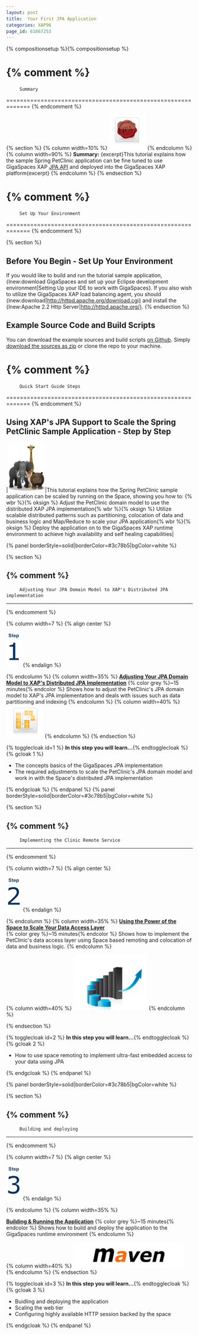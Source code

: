 ```yaml
---
layout: post
title:  Your First JPA Application
categories: XAP96
page_id: 61867253
---
```


{% compositionsetup %}{% compositionsetup %}

{% comment %}
=============================================================
         Summary
=============================================================
{% endcomment %}

{% section %}
{% column width=10% %}
![jpa.png](/attachment_files/jpa.png) 
{% endcolumn %}
{% column width=90% %}
**Summary:** {excerpt}This tutorial explains how the sample Spring PetClinic application can be fine tuned to use GigaSpaces XAP [JPA API](/xap96/2012/10/15/jpa-api.html) and deployed into the GigaSpaces XAP platform{excerpt}
{% endcolumn %}
{% endsection %}

{% comment %}
=============================================================
         Set Up Your Environment
=============================================================
{% endcomment %}

{% section %}

## Before You Begin - Set Up Your Environment

If you would like to build and run the tutorial sample application, {lnew:download GigaSpaces and set up your Eclipse development environment|Setting Up your IDE to work with GigaSpaces}.
If you also wish to utilize the GigaSpaces XAP load balancing agent, you should {lnew:download|http://httpd.apache.org/download.cgi} and install the {lnew:Apache 2.2 Http Server|http://httpd.apache.org/}. 
{% endsection %}

## Example Source Code and Build Scripts 

You can download the example sources and build scripts [on Github](https://github.com/Gigaspaces/petclinic-jpa). 
Simply [download the sources as zip](https://github.com/Gigaspaces/petclinic-jpa/zipball/XAP-9.0.2) or clone the repo to your machine.

{% comment %}
=============================================================
         Quick Start Guide Steps
=============================================================
{% endcomment %}

## Using XAP's JPA Support to Scale the Spring PetClinic Sample Application - Step by Step 


|![animals.png](/attachment_files/animals.png)|This tutorial explains how the Spring PetClinic sample application can be scaled by running on the Space, showing you how to: {% wbr %}{% oksign %} Adjust the PetClinic domain model to use the distributed XAP JPA implementation{% wbr %}{% oksign %} Utilize scalable distributed patterns such as partitioning, colocation of data and business logic and Map/Reduce to scale your JPA application{% wbr %}{% oksign %} Deploy the application on to the GigaSpaces XAP runtime environment to achieve high availability and self healing capabilities|

{% panel borderStyle=solid|borderColor=#3c78b5|bgColor=white %}

{% section %}

{% comment %}
---------------------------------------------------------------
         Adjusting Your JPA Domain Model to XAP's Distributed JPA implementation
---------------------------------------------------------------
{% endcomment %}

{% column width=7 %}
{% align center %}

![Step1.jpg](/attachment_files/Step1.jpg)
{% endalign %}

{% endcolumn %}
{% column width=35% %}
[**Adjusting Your JPA Domain Model to XAP's Distributed JPA Implementation**](/xap96/2012/10/15/step-1---adjusting-your-jpa-domain-model-to-the-xap-jpa-implementation.html) 
{% color grey %}~15 minutes{% endcolor %}
Shows how to adjust the PetClinic's JPA domain model to XAP's JPA implementation and deals with issues such as data partitioning and indexing
{% endcolumn %}
{% column width=40% %}
![object-model.png](/attachment_files/object-model.png)
{% endcolumn %}
{% endsection %}

{% togglecloak id=1 %}  **In this step you will learn...**{% endtogglecloak %}
{% gcloak 1 %}

- The concepts basics of the GigaSpaces JPA implementation 
- The required adjustments to scale the PetClinic's JPA domain model and work in with the Space's distributed JPA implementation 

{% endgcloak %}
{% endpanel %}
{% panel borderStyle=solid|borderColor=#3c78b5|bgColor=white %}

{% section %}

{% comment %}
---------------------------------------------------------------
         Implementing the Clinic Remote Service
---------------------------------------------------------------
{% endcomment %}

{% column width=7 %}
{% align center %}

![Step2.jpg](/attachment_files/Step2.jpg)
{% endalign %}

{% endcolumn %}
{% column width=35% %}
[**Using the Power of the Space to Scale Your Data Access Layer**](/xap96/2012/09/02/step-2---using-the-power-of-the-space-to-scale-your-data-access-layer.html)    
{% color grey %}~15 minutes{% endcolor %}
Shows how to implement the PetClinic's data access layer using Space based remoting and colocation of data and business logic. 
{% endcolumn %}

{% column width=40% %}
![continuous-scaling.png](/attachment_files/continuous-scaling.png)
{% endcolumn %}

{% endsection %}

{% togglecloak id=2 %}  **In this step you will learn...**{% endtogglecloak %}
{% gcloak 2 %}

- How to use space remoting to implement ultra-fast embedded access to your data using JPA

{% endgcloak %}
{% endpanel %}

{% panel borderStyle=solid|borderColor=#3c78b5|bgColor=white %}

{% section %}

{% comment %}
---------------------------------------------------------------
         Building and deploying 
---------------------------------------------------------------
{% endcomment %}

{% column width=7 %}
{% align center %}

![Step3.jpg](/attachment_files/Step3.jpg)
{% endalign %}

{% endcolumn %}
{% column width=35% %}

[**Building & Running the Application**](/xap96/2012/10/21/step-3---building-and-running-the-application.html) 
{% color grey %}~15 minutes{% endcolor %}
Shows how to build and deploy the application to the GigaSpaces runtime environment
{% endcolumn %}

{% column width=40% %}
![300px-Maven_logo.gif](/attachment_files/300px-Maven_logo.gif)
{% endcolumn %}
{% endsection %}

{% togglecloak id=3 %}  **In this step you will learn...**{% endtogglecloak %}
{% gcloak 3 %}

- Buidling and deploying the application 
- Scaling the web tier 
- Configuring highly available HTTP session backed by the space 

{% endgcloak %}
{% endpanel %}

